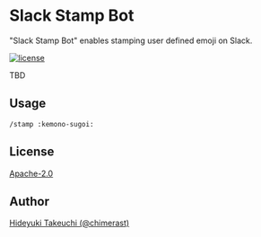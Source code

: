 Slack Stamp Bot
====

"Slack Stamp Bot" enables stamping user defined emoji on Slack.

[![license](https://img.shields.io/badge/License-Apache%202.0-blue.svg)](LICENSE)

TBD

## Usage

```
/stamp :kemono-sugoi:
```

## License

[Apache-2.0](LICENSE)

## Author

[Hideyuki Takeuchi (@chimerast)](https://github.com/chimerast)

